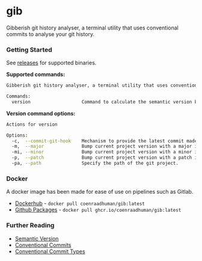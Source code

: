 # gib

Gibberish git history analyser, a terminal utility that uses conventional commits to analyse your git history.

### Getting Started

See [releases](https://github.com/coenraadhuman/gib/releases) for supported binaries.

__Supported commands:__

```bash
Gibberish git history analyser, a terminal utility that uses conventional commits to analyse your git history.

Commands:
  version                   Command to calculate the semantic version based on the conventional commits of the current branch.
```

__Version command options:__

```bash
Actions for version

Options:
  -c,  --commit-git-hook    Mechanism to provide the latest commit made to be included in project version calculation.
  -m,  --major              Bump current project version with a major increment.
  -mi, --minor              Bump current project version with a minor increment.
  -p,  --patch              Bump current project version with a patch increment.
  -pa, --path               Specify the path of the git project.
```

### Docker

A docker image has been made for ease of use on pipelines such as Gitlab.

- [Dockerhub](https://hub.docker.com/repository/docker/coenraadhuman/gib/general) - `docker pull coenraadhuman/gib:latest`
- [Github Packages](https://github.com/coenraadhuman/gib/pkgs/container/gib) - `docker pull ghcr.io/coenraadhuman/gib:latest`

### Further Reading

- [Semantic Version](https://semver.org/)
- [Conventional Commits](https://www.conventionalcommits.org/en/)
- [Conventional Commit Types]()